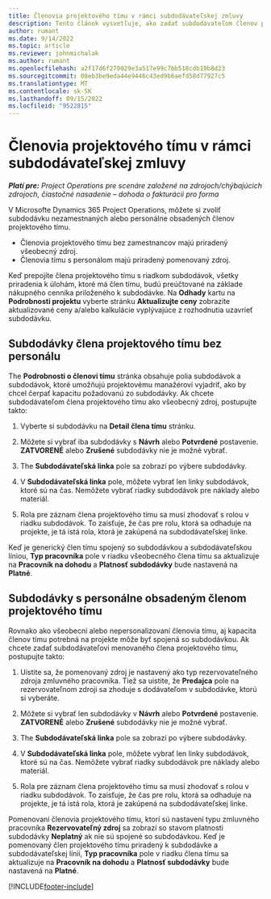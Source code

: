 ```yaml
---
title: Členovia projektového tímu v rámci subdodávateľskej zmluvy
description: Tento článok vysvetľuje, ako zadať subdodávateľom členov projektového tímu v Microsoft Dynamics 365 Project Operations.
author: rumant
ms.date: 9/14/2022
ms.topic: article
ms.reviewer: johnmichalak
ms.author: rumant
ms.openlocfilehash: a2f17d6f270029e3a517e99c7bb518cdb19b8d23
ms.sourcegitcommit: 08eb3be9eda44e9446c43ed9b6aefd58d77927c5
ms.translationtype: MT
ms.contentlocale: sk-SK
ms.lasthandoff: 09/15/2022
ms.locfileid: "9522815"
---
```

# <a name="subcontracting-project-team-members"></a>Členovia projektového tímu v rámci subdodávateľskej zmluvy

_**Platí pre:** Project Operations pre scenáre založené na zdrojoch/chýbajúcich zdrojoch, čiastočné nasadenie – dohoda o fakturácii pro forma_

V Microsofte Dynamics 365 Project Operations, môžete si zvoliť subdodávku nezamestnaných alebo personálne obsadených členov projektového tímu.

- Členovia projektového tímu bez zamestnancov majú priradený všeobecný zdroj.
- Členovia tímu s personálom majú priradený pomenovaný zdroj.

Keď prepojíte člena projektového tímu s riadkom subdodávok, všetky priradenia k úlohám, ktoré má člen tímu, budú preúčtované na základe nákupného cenníka priloženého k subdodávke.  Na **Odhady** kartu na **Podrobnosti projektu** vyberte stránku **Aktualizujte ceny** zobrazíte aktualizované ceny a/alebo kalkulácie vyplývajúce z rozhodnutia uzavrieť subdodávku. 

## <a name="subcontracting-an-unstaffed-project-team-member"></a>Subdodávky člena projektového tímu bez personálu
The **Podrobnosti o členovi tímu** stránka obsahuje polia subdodávok a subdodávok, ktoré umožňujú projektovému manažérovi vyjadriť, ako by chcel čerpať kapacitu požadovanú zo subdodávky. Ak chcete subdodávateľom člena projektového tímu ako všeobecný zdroj, postupujte takto:

1.  Vyberte si subdodávku na **Detail člena tímu** stránku.

2.  Môžete si vybrať iba subdodávky s **Návrh** alebo **Potvrdené** postavenie. **ZATVORENÉ** alebo **Zrušené** subdodávky nie je možné vybrať. 

3.  The **Subdodávateľská linka** pole sa zobrazí po výbere subdodávky.

4.  V **Subdodávateľská linka** pole, môžete vybrať len linky subdodávok, ktoré sú na čas. Nemôžete vybrať riadky subdodávok pre náklady alebo materiál.

5.  Rola pre záznam člena projektového tímu sa musí zhodovať s rolou v riadku subdodávok. To zaisťuje, že čas pre rolu, ktorá sa odhaduje na projekte, je tá istá rola, ktorá je zakúpená na subdodávateľskej linke. 

Keď je generický člen tímu spojený so subdodávkou a subdodávateľskou líniou, **Typ pracovníka** pole v riadku všeobecného člena tímu sa aktualizuje na **Pracovník na dohodu** a **Platnosť subdodávky** bude nastavená na **Platné**.

## <a name="subcontracting-a-staffed-project-team-member"></a>Subdodávky s personálne obsadeným členom projektového tímu
Rovnako ako všeobecní alebo nepersonalizovaní členovia tímu, aj kapacita členov tímu potrebná na projekte môže byť spojená so subdodávkou. Ak chcete zadať subdodávateľovi menovaného člena projektového tímu, postupujte takto:

1.  Uistite sa, že pomenovaný zdroj je nastavený ako typ rezervovateľného zdroja zmluvného pracovníka. Tiež sa uistite, že **Predajca** pole na rezervovateľnom zdroji sa zhoduje s dodávateľom v subdodávke, ktorú si vyberáte. 

2.  Môžete si vybrať len subdodávky v **Návrh** alebo **Potvrdené** postavenie. **ZATVORENÉ** alebo **Zrušené** subdodávky nie je možné vybrať. 

3.  The **Subdodávateľská linka** pole sa zobrazí po výbere subdodávky.

4.  V **Subdodávateľská linka** pole, môžete vybrať len linky subdodávok, ktoré sú na čas. Nemôžete vybrať riadky subdodávok pre náklady alebo materiál.

5.  Rola pre záznam člena projektového tímu sa musí zhodovať s rolou v riadku subdodávok. To zaisťuje, že čas pre rolu, ktorá sa odhaduje na projekte, je tá istá rola, ktorá je zakúpená na subdodávateľskej linke. 

Pomenovaní členovia projektového tímu, ktorí sú nastavení typu zmluvného pracovníka **Rezervovateľný zdroj** sa zobrazí so stavom platnosti subdodávky **Neplatný** ak nie sú spojené so subdodávkou. Keď je pomenovaný člen projektového tímu priradený k subdodávke a subdodávateľskej línii, **Typ pracovníka** pole v riadku člena tímu sa aktualizuje na **Pracovník na dohodu** a **Platnosť subdodávky** bude nastavená na **Platné**.

[!INCLUDE[footer-include](../../includes/footer-banner.md)]
